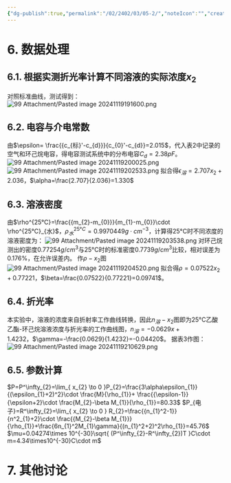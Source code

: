```yaml
---
{"dg-publish":true,"permalink":"/02/2402/03/05-2/","noteIcon":"","created":"2025-01-31T00:35","updated":"2025-07-01T13:38"}
---
```


# 6. 数据处理
## 6.1. 根据实测折光率计算不同溶液的实际浓度$x_{2}$
对照标准曲线，测试得到：
![99 Attachment/Pasted image 20241119191600.png](/img/user/99%20Attachment/Pasted%20image%2020241119191600.png)
## 6.2. 电容与介电常数
由$\epsilon= \frac{{c_{标}'-c_{d}}}{c_{0}'-c_{d}}=2.015$，代入表2中记录的空气和环己烷电容，得电容测试系统中的分布电容$C_{d}=2.38pF$。
![99 Attachment/Pasted image 20241119200025.png](/img/user/99%20Attachment/Pasted%20image%2020241119200025.png)
![99 Attachment/Pasted image 20241119202533.png](/img/user/99%20Attachment/Pasted%20image%2020241119202533.png)
拟合得$\epsilon_{溶}=2.707x_{2}+2.036$，$\alpha=\frac{2.707}{2.036}=1.330$
## 6.3. 溶液密度
由$\rho^{25°C}=\frac{{m_{2}-m_{0}}}{m_{1}-m_{0}}\cdot \rho^{25°C}_{水}$，$\rho^{25°C}_{水}=0.9970449g\cdot cm^{-3}$，计算得25°C时不同浓度的溶液密度为：
![99 Attachment/Pasted image 20241119203538.png](/img/user/99%20Attachment/Pasted%20image%2020241119203538.png)
对环己烷测出的密度0.77254$g/cm^3$与25°C时的标准密度$0.7739g/cm^3$比较，相对误差为$0.176\%$，在允许误差内。
作$\rho-x_{2}$图
![99 Attachment/Pasted image 20241119204520.png](/img/user/99%20Attachment/Pasted%20image%2020241119204520.png)
拟合得$\rho=0.07522x_{2}+0.77221$，$\beta=\frac{0.07522}{0.77221}=0.09741$。
## 6.4. 折光率
本实验中，溶液的浓度来自折射率工作曲线转换，因此$n_{溶}-x_{2}$图即为25°C乙酸乙酯-环己烷溶液浓度与折光率的工作曲线图，$n_{溶}=-0.0629x+1.4232$，$\gamma=-\frac{0.0629}{1.4232}=-0.04420$。
据表3作图：
![99 Attachment/Pasted image 20241119210629.png](/img/user/99%20Attachment/Pasted%20image%2020241119210629.png)
## 6.5. 参数计算
$P=P^\infty_{2}=\lim_{ x_{2} \to 0 }P_{2}=\frac{3\alpha\epsilon_{1}}{(\epsilon_{1}+2)^2}\cdot \frac{M}{\rho_{1}}+ \frac{{\epsilon-1}}{\epsilon+2}\cdot \frac{M_{2}-\beta M_{1}}{\rho_{1}}=80.33$
$P_{电子}=R^\infty_{2}=\lim_{ x_{2} \to 0 } R_{2}=\frac{{n_{1}^2-1}}{n^2_{1}+2}\cdot \frac{{M_{2}-\beta M_{1}}}{\rho_{1}}+\frac{6n_{1}^2M_{1}\gamma}{(n_{1}^2+2)^2\rho_{1}}=45.76$
$\mu=0.04274\times 10^{-30}\sqrt{ (P^\infty_{2}-R^\infty_{2})T }C\cdot m=4.34\times10^{-30}C\cdot m$
# 7. 其他讨论
